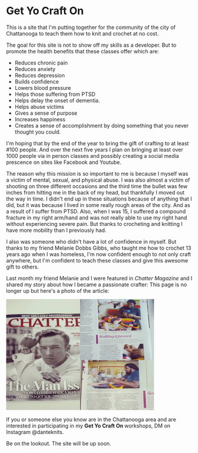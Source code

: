 # Get Yo Craft On

This is a site that I'm putting together for the community of the city of Chattanooga to teach them how to knit and crochet at no cost.

The goal for this site is not to show off my skills as a developer. But to promote the health benefits that these classes offer which are:
   + Reduces chronic pain
   + Reduces anxiety
   + Reduces depression
   + Builds confidence
   + Lowers blood pressure
   + Helps those suffering from PTSD
   + Helps delay the onset of dementia.
   + Helps abuse victims
   + Gives a sense of purpose
   + Increases happiness
   + Creates a sense of accomplishment by doing something that you never thought you could.
   
I'm hoping that by the end of the year to bring the gift of crafting to at least #100 people. And over the next five years I plan on bringing at least over 1000 people via in person classes and possibly creating a social media prescence on sites like Facebook and Youtube.

The reason why this mission is so important to me is because I myself was a victim of mental, sexual, and physical abuse. I was also almost a victim of shooting on three different occasions and the third time the bullet was few inches from hitting me in the back of my head, but thankfully I moved out the way in time. I didn't end up in these situations because of anything that I did, but it was because I lived in some really rough areas of the city. And as a result of I suffer from PTSD. Also, when I was 15, I suffered a compound fracture in my right arm/hand and was not really able to use my right hand without experiencing severe pain. But thanks to crocheting and knitting I have more mobility than I previously had.

I also was someone who didn't have a lot of confidence in myself. But thanks to my friend Melanie Dobbs Gibbs, who taught me how to crochet 13 years ago when I was homeless, I'm now confident enough to not only craft anywhere, but I'm confident to teach these classes and give this awesome gift to others. 

Last month my friend Melanie and I were featured in _Chatter Magazine_ and I shared my story about how I became a passionate crafter: This page is no longer up but here's a photo of the article: 
<br>

![Chatter Magazie](imgs/chatter.jpg)

If you or someone else you know are in the Chattanooga area and are interested in participating in my <strong> Get Yo Craft On </strong> workshops, DM on Instagram @danteknits. 

Be on the lookout. The site will be up soon.
